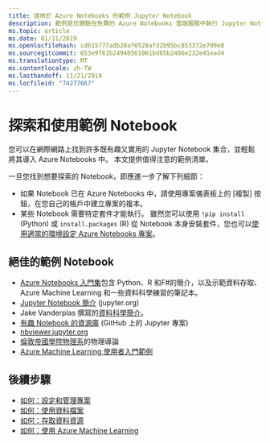 ```yaml
---
title: 適用於 Azure Notebooks 的範例 Jupyter Notebook
description: 範例是您體驗在免費的 Azure Notebooks 雲端服務中執行 Jupyter Notebook 的絕佳途徑。
ms.topic: article
ms.date: 01/11/2019
ms.openlocfilehash: cd615777adb28af6528afd2b95bc853372e799e8
ms.sourcegitcommit: 653e9f61b24940561061bd65b2486e232e41ead4
ms.translationtype: MT
ms.contentlocale: zh-TW
ms.lasthandoff: 11/21/2019
ms.locfileid: "74277667"
---
```

# <a name="discover-and-use-sample-notebooks"></a>探索和使用範例 Notebook

您可以在網際網路上找到許多既有趣又實用的 Jupyter Notebook 集合，並輕鬆將其導入 Azure Notebooks 中。 本文提供值得注意的範例清單。

一旦您找到想要探索的 Notebook，即應進一步了解下列細節：

- 如果 Notebook 已在 Azure Notebooks 中，請使用專案儀表板上的 [複製] 按鈕，在您自己的帳戶中建立專案的複本。
- 某些 Notebook 需要特定套件才能執行。 雖然您可以使用 `!pip install` (Python) 或 `install.packages` (R) 從 Notebook 本身安裝套件，您也可以[使用適當的環境設定 Azure Notebooks 專案](configure-manage-azure-notebooks-projects.md)。

## <a name="great-sample-notebooks"></a>絕佳的範例 Notebook

- [Azure Notebooks 入門集](https://notebooks.azure.com/#sample-redirect)包含 Python、R 和F#的簡介，以及示範資料存取、Azure Machine Learning 和一些資料科學練習的筆記本。
- [Jupyter Notebook 簡介](https://nbviewer.jupyter.org/github/jupyter/notebook/blob/master/docs/source/examples/Notebook/Notebook%20Basics.ipynb) (jupyter.org)
- Jake Vanderplas 撰寫的[資料科學簡介](https://github.com/jakevdp/PythonDataScienceHandbook/tree/master/notebooks)。
- [有趣 Notebook 的資源庫](https://github.com/ipython/ipython/wiki/A-gallery-of-interesting-IPython-Notebooks) (GitHub 上的 Jupyter 專案)
- [nbviewer.jupyter.org](https://nbviewer.jupyter.org)
- [倫敦帝國學院物理系](https://notebooks.azure.com/cvanbreu/libraries)的物理導論
- [Azure Machine Learning 使用者入門範例](https://notebooks.azure.com/azureml/projects/azureml-getting-started)

## <a name="next-steps"></a>後續步驟  

- [如何：設定和管理專案](configure-manage-azure-notebooks-projects.md)
- [如何：使用資料檔案](work-with-project-data-files.md)
- [如何：存取資料資源](access-data-resources-jupyter-notebooks.md)
- [如何：使用 Azure Machine Learning](use-machine-learning-services-jupyter-notebooks.md)
